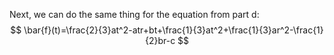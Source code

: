 Next, we can do the same thing for the equation from part d:
$$
\bar{f}(t)=\frac{2}{3}at^2-atr+bt+\frac{1}{3}at^2+\frac{1}{3}ar^2-\frac{1}{2}br-c
$$